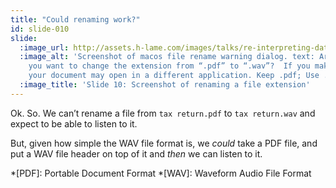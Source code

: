 ```yaml
---
title: "Could renaming work?"
id: slide-010
slide:
  :image_url: http://assets.h-lame.com/images/talks/re-interpreting-data/rubyconf-2023/slides/008.png
  :image_alt: 'Screenshot of macos file rename warning dialog. text: Are you sure
    you want to change the extension from “.pdf” to “.wav”?  If you make this change,
    your document may open in a different application. Keep .pdf; Use .wav'
  :image_title: 'Slide 10: Screenshot of renaming a file extension'
---
```

Ok.  So.  We can’t rename a file from `tax return.pdf` to `tax return.wav` and expect to be able to listen to it.

But, given how simple the WAV file format is, we _could_ take a PDF file, and put a WAV file header on top of it and _then_ we can listen to it.

*[PDF]: Portable Document Format
*[WAV]: Waveform Audio File Format
